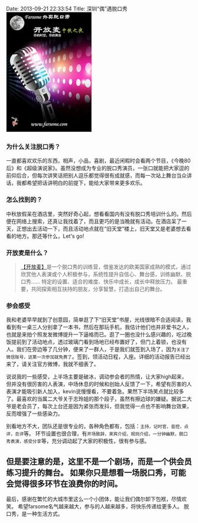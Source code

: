 Date: 2013-09-21 22:33:54
Title: 深圳“偶”遇脱口秀
![farsome openmic](/_image/2013-12-25/Screen-Shot-2013-12-25-at-8.29.25-AM.png)

### 为什么关注脱口秀？
一直都喜欢欢乐的东西，相声，小品，喜剧，最近闲暇时会看两个节目，《今晚80后》和《超级演说家》。虽然没想成为专业的脱口秀演员，一张口就能把大家逗的前仰后合，但每次讲笑话把别人逗乐都觉得很有成就感，而每一次站上舞台当众讲话，我都希望把话讲明白的前提下，能给大家带来更多欢乐。

### 怎么找到的？
中秋放假呆在酒店里，突然好奇心起，想看看国内有没有脱口秀培训什么的。然后便在网络上搜索，还真让我找着了，而且更巧的是当晚就有活动。在酒店呆了一天，正想出去活动一下，而且活动地点就在“旧天堂”楼上，旧天堂又是老婆想去看看的地方。那还等什么，Let's go!

### 开放麦是什么？
>[【开放麦】](http://www.douban.com/location/series/10093)是一个脱口秀的训练营，借鉴发达的欧美国家成熟的模式，通过欣赏他人表演或个人积极参与，系统性提升自信心、舞台感，训练幽默、脱口秀…… 
特定的设置、适合的难度、快乐中成长，成长中释放压力。 
最重要，共同探索相互扶持的朋友，分享智慧，打造出自己的舞台。

### 参会感受
我和老婆早早就到了创意园，简单逛了下“旧天堂”书屋，光线很暗不合适阅读，我看到有一桌三人分别拿了一本书，然后在那玩手机，我估计他们也并非爱书之人，也就是来拍个照发发微博提升一下逼格而已。逛了一圈也没什么感兴趣的，吃过晚饭提前到了活动地点，透过玻璃门看到场地已经布置好了，但门上着锁，也没有人。我们在旁边等了几分钟，便来了一群人，于是我们就签到入场了，因为`关注了微信账号，这第一次参加就免费了`。签到，领活动日程，入座。详细的活动报告已经出来了，请关注官方微博，我就不细表了。

说说我的一些感受，上半场主要是破冰，调动参会者的热情，让大家high起来，但并没有很厉害的人表演，中场休息的时候和创始人反馈了一下，希望有厉害的人表演才能吸引新人加入，kevin说慢慢看，不要着急。果然下半场笑点就比较多了。最喜欢的当属二大爷关于志玲姐的那个段子，虽然有擦边球的嫌疑。据说二大爷是老会员了，每次上台还是因为紧张而发抖，但我觉得一点也不影响舞台效果，反而增强了一些感染力。

别看地方不大，团队还是很专业的，各种角色都有，包括：`主持，记时官，音控，点评，总评`等。
环节设置也很合理，有`开场致辞，来宾介绍，规则介绍，一分钟幽默，脱口秀表演，感受分享`等，充分调动起了大家的积极性，很有参与感。

但是要注意的是，这里不是一个剧场，而是一个供会员练习提升的舞台。
如果你只是想看一场脱口秀，可能会觉得很多环节在浪费你的时间。
---

最后，感谢在繁忙的大城市里这么一个小团体，能让我们偶尔卸下包袱，尽情欢笑。
希望farsome名气越来越大，参与的人越来越多，将快乐传递给更多人。
脱口秀，是一种生活方式。